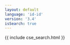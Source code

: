 ```yaml
---
layout: default
language: 'id-id'
version: '3.4'
isSearch: true
---
```

{{ include cse_search.html }}
